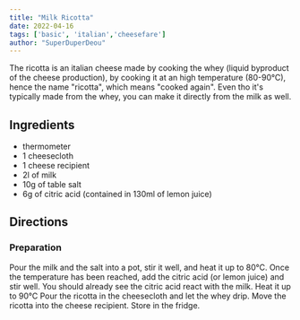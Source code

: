 ```yaml
---
title: "Milk Ricotta" 
date: 2022-04-16
tags: ['basic', 'italian','cheesefare']
author: "SuperDuperDeou" 
---
```


The ricotta is an italian cheese made by cooking the whey (liquid byproduct of the cheese production), by cooking it at an high temperature (80-90°C), hence the name "ricotta", which means "cooked again". Even tho it's typically made from the whey, you can make it directly from the milk as well.

## Ingredients

- thermometer
- 1 cheesecloth 
- 1 cheese recipient
- 2l of milk
- 10g of table salt
- 6g of citric acid (contained in 130ml of lemon juice) 

## Directions

### Preparation

Pour the milk and the salt into a pot, stir it well, and heat it up to 80°C.
Once the temperature has been reached, add the citric acid (or lemon juice) and stir well. You should already see the citric acid react with the milk.
Heat it up to 90°C
Pour the ricotta in the cheesecloth and let the whey drip.
Move the ricotta into the cheese recipient.
Store in the fridge.
